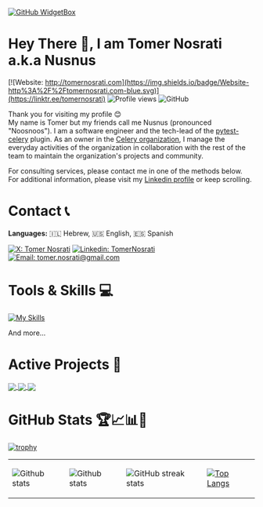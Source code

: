 [![GitHub WidgetBox](https://github-widgetbox.vercel.app/api/profile?username=nusnus&data=followers,commits&theme=nautilus)](https://github.com/nusnus)

# Hey There 👋, I am Tomer Nosrati a.k.a Nusnus
[![Website: http://tomernosrati.com](https://img.shields.io/badge/Website-http%3A%2F%2Ftomernosrati.com-blue.svg)](https://linktr.ee/tomernosrati)
![Profile views](https://komarev.com/ghpvc/?username=Nusnus&color=brightgreen)
<img alt="GitHub" src="https://img.shields.io/badge/dynamic/json?logo=github&label=GitHub+Followers&labelColor=282c34&color=181717&query=%24.data.totalSubs&url=https%3A%2F%2Fapi.spencerwoo.com%2Fsubstats%2F%3Fsource%3Dgithub%26queryKey%3Dnusnus&longCache=true"/>

Thank you for visiting my profile 😊<br>
My name is Tomer but my friends call me Nusnus (pronounced "Noosnoos"). I am a software engineer and the tech-lead of the [pytest-celery](https://pytest-celery.readthedocs.io/) plugin. As an owner in the [Celery organization](https://github.com/celery), I manage the everyday activities of the organization in collaboration with the rest of the team to maintain the organization's projects and community.

For consulting services, please contact me in one of the methods below.<br>
For additional information, please visit my [Linkedin profile](https://www.linkedin.com/in/tomernosrati/) or keep scrolling.

# Contact 📞
**Languages:** 🇮🇱 Hebrew, 🇺🇸 English, 🇪🇸 Spanish

[![X: Tomer Nosrati](https://img.shields.io/twitter/follow/tomer_nosrati?style=social)](https://x.com/tomer_nosrati)
[![Linkedin: TomerNosrati](https://img.shields.io/badge/-TomerNosrati-blue?style=flat-square&logo=Linkedin&logoColor=white&link=https://www.linkedin.com/in/tomernosrati/)](https://www.linkedin.com/in/tomernosrati/)
[![Email: tomer.nosrati@gmail.com](https://img.shields.io/badge/Email-tomer.nosrati%40gmail.com-red.svg)](mailto:tomer.nosrati@gmail.com)

# Tools & Skills 💻
[![My Skills](https://skillicons.dev/icons?i=apple,aws,bash,bitbucket,c,cpp,discord,django,docker,flask,git,github,githubactions,gitlab,graphql,idea,jenkins,linux,mysql,nginx,obsidian,postgres,postman,pycharm,py,rabbitmq,redis,sqlite,sublime,ubuntu,vim,vscode,windows,&theme=dark)](https://skillicons.dev)

And more...

# Active Projects 📁

<a href="https://github.com/celery/celery">
  <img align="center" src="https://github-readme-stats.vercel.app/api/pin/?username=celery&theme=react&repo=celery" />
</a>
<a href="https://github.com/yeazin/Multi-Authors-advanced-Django-Blog">
  <img align="center" src="https://github-readme-stats.vercel.app/api/pin/?username=celery&theme=react&repo=pytest-celery" />
</a>
 <a href="https://github.com/yeazin/Stackoverflow-Clone">
  <img align="center" src="https://github-readme-stats.vercel.app/api/pin/?username=celery&theme=react&repo=kombu" />
</a>

# GitHub Stats 🏆📈📊🎳

[![trophy](https://github-profile-trophy.vercel.app/?username=Nusnus&count_private=true&theme=algolia&no-bg=true&no-frame=true&rank=SSS,SS,S,AAA,AA,A,SECRET,LONGEST_STREAK,CURRENT_STREAK)](https://github.com/ryo-ma/github-profile-trophy)

<table align="center" width="100%" height="100%" border="0">
   <tr>
     <td>
  
![Github stats](https://github-contributor-stats.vercel.app/api?username=Nusnus&theme=algolia&hide_border=true) </td>
     <td>
  
![Github stats](https://github-readme-stats.vercel.app/api?username=nusnus&theme=algolia&show_icons=true&count_private=true&hide=issues&hide_border=true) </td>
     <td> ![GitHub streak stats](https://github-readme-streak-stats.herokuapp.com/?user=Nusnus&count_private=true&theme=algolia&hide_border=true)      <td> [![Top Langs](https://github-readme-stats.vercel.app/api/top-langs/?username=nusnus&theme=algolia&layout=compact&hide_border=true)](https://github.com/nusnus) </td>
   </tr>
  </table>

[![GitHub Activity Graph](https://github-readme-activity-graph.vercel.app/graph?username=Nusnus&theme=github-compact)](https://github.com/Nusnus/github-readme-activity-graph)

# My Articles 📌

## Elevate Your Game with E2E Thinking
Taking an end-to-end approach is more than just a professional technique, it's a lifestyle philosophy. [Read more...](https://www.linkedin.com/pulse/elevate-your-game-e2e-thinking-tomer-nosrati)

### <a href="https://www.linkedin.com/pulse/elevate-your-game-e2e-thinking-tomer-nosrati"><img src="https://github.com/Nusnus/Nusnus/assets/4662342/c15882d9-a13d-4dce-9de4-1194336a654c" alt="Elevate Your Game with E2E Thinking" width="420"/></a>

## The Subtle Art of Making Every Word Count
Imagine the Point-First Approach (PFA) as the "TL;DR" of meaningful conversations. It's not just about cutting to the chase; it's about setting the stage for a richer dialogue. By offering a concise "TL;DR" upfront, you respect your audience's time and mental bandwidth, allowing them to quickly grasp the core message. From there, you can dive into details without losing focus. No detours, no fluff—just the essence of what needs to be said, making every word count. [Read more...](https://www.linkedin.com/pulse/subtle-art-making-every-word-count-tomer-nosrati)

#### <a href="https://www.linkedin.com/pulse/subtle-art-making-every-word-count-tomer-nosrati"><img src="https://github.com/Nusnus/Nusnus/assets/4662342/53ee97ac-ebd6-4c89-8bc0-b65be9eee907" alt="The Subtle Art of Making Every Word Count" width="420"/></a>

# What I do the rest of the time...
<img src="https://github.com/saadeghi/saadeghi/blob/master/dino.gif" width="700" >
